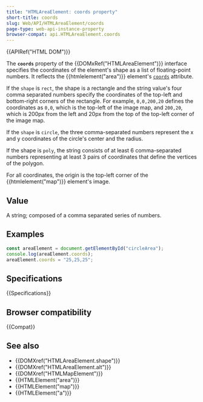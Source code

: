 ```yaml
---
title: "HTMLAreaElement: coords property"
short-title: coords
slug: Web/API/HTMLAreaElement/coords
page-type: web-api-instance-property
browser-compat: api.HTMLAreaElement.coords
---
```


{{APIRef("HTML DOM")}}

The **`coords`** property of the {{DOMxRef("HTMLAreaElement")}} interface specifies the coordinates of the element's shape as a list of floating-point numbers. It reflects the {{htmlelement("area")}} element's [`coords`](/en-US/docs/Web/HTML/Reference/Element/area#coords) attribute.

If the `shape` is `rect`, the shape is a rectangle and the string value's four comma separated numbers specify the coordinates of the top-left and bottom-right corners of the rectangle. For example, `0,0,200,20` defines the coordinates as `0,0`, which is the top-left of the image map, and `200,20`, which is 200px from the left and 20px from the top of the top-left corner of the image map.

If the `shape` is `circle`, the three comma-separated numbers represent the x and y coordinates of the circle's center and the radius.

If the shape is `poly`, the string consists of at least 6 comma-separated numbers representing at least 3 pairs of coordinates that define the vertices of the polygon.

For all coordinates, the origin is the top-left corner of the {{htmlelement("map")}} element's image.

## Value

A string; composed of a comma separated series of numbers.

## Examples

```js
const areaElement = document.getElementById("circleArea");
console.log(areaElement.coords);
areaElement.coords = "25,25,25";
```

## Specifications

{{Specifications}}

## Browser compatibility

{{Compat}}

## See also

- {{DOMXref("HTMLAreaElement.shape")}}
- {{DOMXref("HTMLAreaElement.alt")}}
- {{DOMXref("HTMLMapElement")}}
- {{HTMLElement("area")}}
- {{HTMLElement("map")}}
- {{HTMLElement("a")}}
